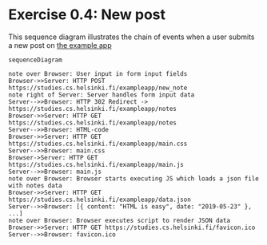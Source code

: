 # Exercise 0.4: New post
This sequence diagram illustrates the chain of events when a user submits a new post on [the example app](https://studies.cs.helsinki.fi/exampleapp/notes)


```mermaid
sequenceDiagram

note over Browser: User input in form input fields
Browser->>Server: HTTP POST https://studies.cs.helsinki.fi/exampleapp/new_note
note right of Server: Server handles form input data
Server-->>Browser: HTTP 302 Redirect -> https://studies.cs.helsinki.fi/exampleapp/notes
Browser->>Server: HTTP GET https://studies.cs.helsinki.fi/exampleapp/notes
Server-->>Browser: HTML-code
Browser->>Server: HTTP GET https://studies.cs.helsinki.fi/exampleapp/main.css
Server-->>Browser: main.css
Browser->Server: HTTP GET https://studies.cs.helsinki.fi/exampleapp/main.js
Server-->>Browser: main.js
note over Browser: Browser starts executing JS which loads a json file with notes data
Browser->>Server: HTTP GET https://studies.cs.helsinki.fi/exampleapp/data.json
Server-->>Browser: [{ content: "HTML is easy", date: "2019-05-23" }, ...]
note over Browser: Browser executes script to render JSON data
Browser->>Server: HTTP GET https://studies.cs.helsinki.fi/favicon.ico
Server-->>Browser: favicon.ico

```